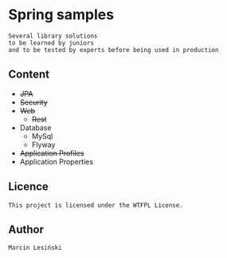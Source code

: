 # Spring samples

```
Several library solutions
to be learned by juniors
and to be tested by experts before being used in production
```

## Content
- ~~JPA~~
- ~~Security~~
- ~~Web~~
	- ~~Rest~~
- Database
	- MySql
	- Flyway
- ~~Application Profiles~~
- Application Properties

## Licence
	This project is licensed under the WTFPL License.

## Author
	Marcin Lesiński